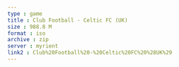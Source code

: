 ```yaml
---
type : game
title : Club Football - Celtic FC (UK)
size : 988.8 M
format : iso
archive : zip
server : myrient
link2 : Club%20Football%20-%20Celtic%20FC%20%28UK%29
---
```


